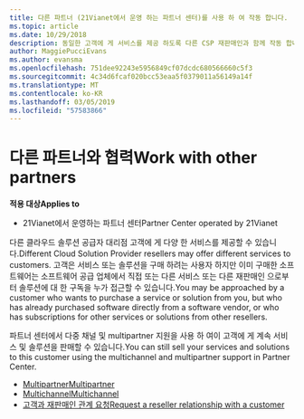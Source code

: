 ```yaml
---
title: 다른 파트너 (21Vianet에서 운영 하는 파트너 센터)를 사용 하 여 작동 합니다.
ms.topic: article
ms.date: 10/29/2018
description: 동일한 고객에 게 서비스를 제공 하도록 다른 CSP 재판매인과 함께 작동 합니다.
author: MaggiePucciEvans
ms.author: evansma
ms.openlocfilehash: 751dee92243e5956849cf07dcdc680566660c5f3
ms.sourcegitcommit: 4c34d6fcaf020bcc53eaa5f0379011a56149a14f
ms.translationtype: MT
ms.contentlocale: ko-KR
ms.lasthandoff: 03/05/2019
ms.locfileid: "57583866"
---
```

# <a name="work-with-other-partners"></a><span data-ttu-id="6959c-103">다른 파트너와 협력</span><span class="sxs-lookup"><span data-stu-id="6959c-103">Work with other partners</span></span>

<span data-ttu-id="6959c-104">**적용 대상**</span><span class="sxs-lookup"><span data-stu-id="6959c-104">**Applies to**</span></span>

-   <span data-ttu-id="6959c-105">21Vianet에서 운영하는 파트너 센터</span><span class="sxs-lookup"><span data-stu-id="6959c-105">Partner Center operated by 21Vianet</span></span>


<span data-ttu-id="6959c-106">다른 클라우드 솔루션 공급자 대리점 고객에 게 다양 한 서비스를 제공할 수 있습니다.</span><span class="sxs-lookup"><span data-stu-id="6959c-106">Different Cloud Solution Provider resellers may offer different services to customers.</span></span> <span data-ttu-id="6959c-107">고객은 서비스 또는 솔루션을 구매 하려는 사용자 하지만 이미 구매한 소프트웨어는 소프트웨어 공급 업체에서 직접 또는 다른 서비스 또는 다른 재판매인 으로부터 솔루션에 대 한 구독을 누가 접근할 수 있습니다.</span><span class="sxs-lookup"><span data-stu-id="6959c-107">You may be approached by a customer who wants to purchase a service or solution from you, but who has already purchased software directly from a software vendor, or who has subscriptions for other services or solutions from other resellers.</span></span> 

<span data-ttu-id="6959c-108">파트너 센터에서 다중 채널 및 multipartner 지원을 사용 하 여이 고객에 게 계속 서비스 및 솔루션을 판매할 수 있습니다.</span><span class="sxs-lookup"><span data-stu-id="6959c-108">You can still sell your services and solutions to this customer using the multichannel and multipartner support in Partner Center.</span></span>

-   [<span data-ttu-id="6959c-109">Multipartner</span><span class="sxs-lookup"><span data-stu-id="6959c-109">Multipartner</span></span>](multipartner.md)
-   [<span data-ttu-id="6959c-110">Multichannel</span><span class="sxs-lookup"><span data-stu-id="6959c-110">Multichannel</span></span>](multichannel.md)
-   [<span data-ttu-id="6959c-111">고객과 재판매인 관계 요청</span><span class="sxs-lookup"><span data-stu-id="6959c-111">Request a reseller relationship with a customer</span></span>](request-a-relationship-with-a-customer.md)
